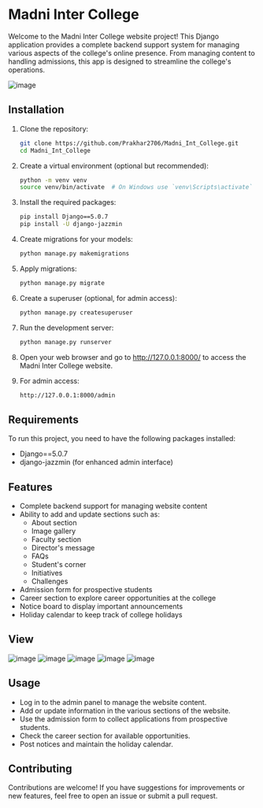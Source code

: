 # Madni Inter College

Welcome to the Madni Inter College website project! This Django application provides a complete backend support system for managing various aspects of the college's online presence. From managing content to handling admissions, this app is designed to streamline the college's operations.

![image](https://github.com/user-attachments/assets/da5c7fd7-0248-473c-bdb9-faaddd845355)

## Installation

1. Clone the repository:

   ```bash
   git clone https://github.com/Prakhar2706/Madni_Int_College.git
   cd Madni_Int_College
   ```

2. Create a virtual environment (optional but recommended):

   ```bash
   python -m venv venv
   source venv/bin/activate  # On Windows use `venv\Scripts\activate`
   ```

3. Install the required packages:

   ```bash
   pip install Django==5.0.7
   pip install -U django-jazzmin
   ```

4. Create migrations for your models:

   ```bash
   python manage.py makemigrations
   ```

5. Apply migrations:

   ```bash
   python manage.py migrate
   ```

6. Create a superuser (optional, for admin access):

   ```bash
   python manage.py createsuperuser
   ```

7. Run the development server:

   ```bash
   python manage.py runserver
   ```

8. Open your web browser and go to http://127.0.0.1:8000/ to access the Madni Inter College website.

9. For admin access:

   ```bash
   http://127.0.0.1:8000/admin
   ```

## Requirements

To run this project, you need to have the following packages installed:

- Django==5.0.7
- django-jazzmin (for enhanced admin interface)
   
## Features

- Complete backend support for managing website content
- Ability to add and update sections such as:
  - About section
  - Image gallery
  - Faculty section
  - Director's message
  - FAQs
  - Student's corner
  - Initiatives
  - Challenges
- Admission form for prospective students
- Career section to explore career opportunities at the college
- Notice board to display important announcements
- Holiday calendar to keep track of college holidays

## View

![image](https://github.com/user-attachments/assets/da5c7fd7-0248-473c-bdb9-faaddd845355)
![image](https://github.com/user-attachments/assets/29f235ee-d195-4c10-a8fd-ec8aee01c9c4)
![image](https://github.com/user-attachments/assets/3fee5887-f8ad-452c-9a3f-1b21fafff5fa)
![image](https://github.com/user-attachments/assets/ba13b21c-9e07-4e74-9215-08daea2f0d82)
![image](https://github.com/user-attachments/assets/17453eaa-989a-4e3e-af83-b3d3603592ca)

## Usage

- Log in to the admin panel to manage the website content.
- Add or update information in the various sections of the website.
- Use the admission form to collect applications from prospective students.
- Check the career section for available opportunities.
- Post notices and maintain the holiday calendar.

## Contributing

Contributions are welcome! If you have suggestions for improvements or new features, feel free to open an issue or submit a pull request.
